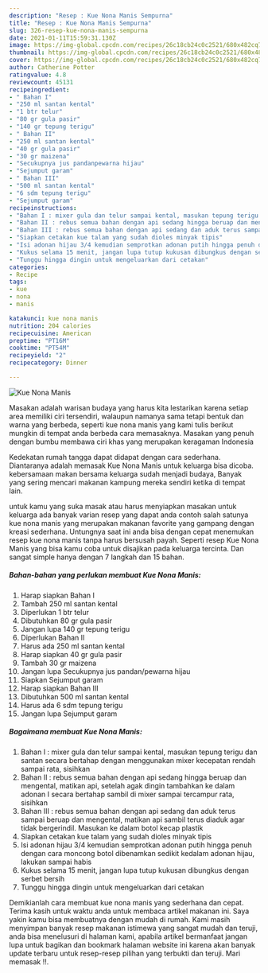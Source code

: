 ```yaml
---
description: "Resep : Kue Nona Manis Sempurna"
title: "Resep : Kue Nona Manis Sempurna"
slug: 326-resep-kue-nona-manis-sempurna
date: 2021-01-11T15:59:31.130Z
image: https://img-global.cpcdn.com/recipes/26c18cb24c0c2521/680x482cq70/kue-nona-manis-foto-resep-utama.jpg
thumbnail: https://img-global.cpcdn.com/recipes/26c18cb24c0c2521/680x482cq70/kue-nona-manis-foto-resep-utama.jpg
cover: https://img-global.cpcdn.com/recipes/26c18cb24c0c2521/680x482cq70/kue-nona-manis-foto-resep-utama.jpg
author: Catherine Potter
ratingvalue: 4.8
reviewcount: 45131
recipeingredient:
- " Bahan I"
- "250 ml santan kental"
- "1 btr telur"
- "80 gr gula pasir"
- "140 gr tepung terigu"
- " Bahan II"
- "250 ml santan kental"
- "40 gr gula pasir"
- "30 gr maizena"
- "Secukupnya jus pandanpewarna hijau"
- "Sejumput garam"
- " Bahan III"
- "500 ml santan kental"
- "6 sdm tepung terigu"
- "Sejumput garam"
recipeinstructions:
- "Bahan I : mixer gula dan telur sampai kental, masukan tepung terigu dan santan secara bertahap dengan menggunakan mixer kecepatan rendah sampai rata, sisihkan"
- "Bahan II : rebus semua bahan dengan api sedang hingga beruap dan mengental, matikan api, setelah agak dingin tambahkan ke dalam adonan I secara bertahap sambil di mixer sampai tercampur rata, sisihkan"
- "Bahan III : rebus semua bahan dengan api sedang dan aduk terus sampai beruap dan mengental, matikan api sambil terus diaduk agar tidak bergerindil. Masukan ke dalam botol kecap plastik"
- "Siapkan cetakan kue talam yang sudah dioles minyak tipis"
- "Isi adonan hijau 3/4 kemudian semprotkan adonan putih hingga penuh dengan cara moncong botol dibenamkan sedikit kedalam adonan hijau, lakukan sampai habis"
- "Kukus selama 15 menit, jangan lupa tutup kukusan dibungkus dengan serbet bersih"
- "Tunggu hingga dingin untuk mengeluarkan dari cetakan"
categories:
- Recipe
tags:
- kue
- nona
- manis

katakunci: kue nona manis 
nutrition: 204 calories
recipecuisine: American
preptime: "PT16M"
cooktime: "PT54M"
recipeyield: "2"
recipecategory: Dinner

---
```



![Kue Nona Manis](https://img-global.cpcdn.com/recipes/26c18cb24c0c2521/680x482cq70/kue-nona-manis-foto-resep-utama.jpg)

Masakan adalah warisan budaya yang harus kita lestarikan karena setiap area memiliki ciri tersendiri, walaupun namanya sama tetapi bentuk dan warna yang berbeda, seperti kue nona manis yang kami tulis berikut mungkin di tempat anda berbeda cara memasaknya. Masakan yang penuh dengan bumbu membawa ciri khas yang merupakan keragaman Indonesia

Kedekatan rumah tangga dapat didapat dengan cara sederhana. Diantaranya adalah memasak Kue Nona Manis untuk keluarga bisa dicoba. kebersamaan makan bersama keluarga sudah menjadi budaya, Banyak yang sering mencari makanan kampung mereka sendiri ketika di tempat lain.



untuk kamu yang suka masak atau harus menyiapkan masakan untuk keluarga ada banyak varian resep yang dapat anda contoh salah satunya kue nona manis yang merupakan makanan favorite yang gampang dengan kreasi sederhana. Untungnya saat ini anda bisa dengan cepat menemukan resep kue nona manis tanpa harus bersusah payah.
Seperti resep Kue Nona Manis yang bisa kamu coba untuk disajikan pada keluarga tercinta. Dan sangat simple hanya dengan 7 langkah dan 15 bahan.


<!--inarticleads1-->

##### Bahan-bahan yang perlukan membuat Kue Nona Manis:

1. Harap siapkan  Bahan I
1. Tambah 250 ml santan kental
1. Diperlukan 1 btr telur
1. Dibutuhkan 80 gr gula pasir
1. Jangan lupa 140 gr tepung terigu
1. Diperlukan  Bahan II
1. Harus ada 250 ml santan kental
1. Harap siapkan 40 gr gula pasir
1. Tambah 30 gr maizena
1. Jangan lupa Secukupnya jus pandan/pewarna hijau
1. Siapkan Sejumput garam
1. Harap siapkan  Bahan III
1. Dibutuhkan 500 ml santan kental
1. Harus ada 6 sdm tepung terigu
1. Jangan lupa Sejumput garam




<!--inarticleads2-->

##### Bagaimana membuat  Kue Nona Manis:

1. Bahan I : mixer gula dan telur sampai kental, masukan tepung terigu dan santan secara bertahap dengan menggunakan mixer kecepatan rendah sampai rata, sisihkan
1. Bahan II : rebus semua bahan dengan api sedang hingga beruap dan mengental, matikan api, setelah agak dingin tambahkan ke dalam adonan I secara bertahap sambil di mixer sampai tercampur rata, sisihkan
1. Bahan III : rebus semua bahan dengan api sedang dan aduk terus sampai beruap dan mengental, matikan api sambil terus diaduk agar tidak bergerindil. Masukan ke dalam botol kecap plastik
1. Siapkan cetakan kue talam yang sudah dioles minyak tipis
1. Isi adonan hijau 3/4 kemudian semprotkan adonan putih hingga penuh dengan cara moncong botol dibenamkan sedikit kedalam adonan hijau, lakukan sampai habis
1. Kukus selama 15 menit, jangan lupa tutup kukusan dibungkus dengan serbet bersih
1. Tunggu hingga dingin untuk mengeluarkan dari cetakan




Demikianlah cara membuat kue nona manis yang sederhana dan cepat. Terima kasih untuk waktu anda untuk membaca artikel makanan ini. Saya yakin kamu bisa membuatnya dengan mudah di rumah. Kami masih menyimpan banyak resep makanan istimewa yang sangat mudah dan teruji, anda bisa menelusuri di halaman kami, apabila artikel bermanfaat jangan lupa untuk bagikan dan bookmark halaman website ini karena akan banyak update terbaru untuk resep-resep pilihan yang terbukti dan teruji. Mari memasak !!. 
